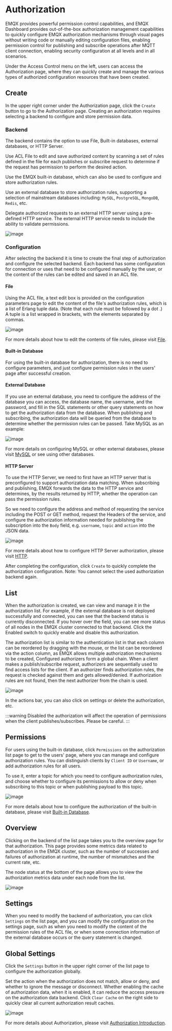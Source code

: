 # Authorization

EMQX provides powerful permission control capabilities, and EMQX Dashboard provides out-of-the-box authorization management capabilities to quickly configure EMQX authorization mechanisms through visual pages without writing code or manually editing configuration files, enabling permission control for publishing and subscribe operations after MQTT client connection, enabling security configuration at all levels and in all scenarios.

Under the Access Control menu on the left, users can access the Authorization page, where they can quickly create and manage the various types of authorized configuration resources that have been created.

## Create

In the upper right corner under the Authorization page, click the `Create` button to go to the Authorization page. Creating an authorization requires selecting a backend to configure and store permission data.

### Backend

The backend contains the option to use File, Built-in databases, external databases, or HTTP Server.

Use ACL File to edit and save authorized content by scanning a set of rules defined in the file for each publishes or subscribe request to determine if the request has permission to perform the desired action.

Use the EMQX built-in database, which can also be used to configure and store authorization rules.

Use an external database to store authorization rules, supporting a selection of mainstream databases including: `MySQL`, `PostgreSQL`, `MongoDB`, `Redis`, etc.

Delegate authorized requests to an external HTTP server using a pre-defined HTTP service. The external HTTP service needs to include the ability to validate permissions.

![image](./assets/authz-create.png)

### Configuration

After selecting the backend it is time to create the final step of authorization and configure the selected backend. Each backend has some configuration for connection or uses that need to be configured manually by the user, or the content of the rules can be edited and saved in an ACL file.

#### File

Using the ACL file, a text edit box is provided on the configuration parameters page to edit the content of the file's authorization rules, which is a list of Erlang tuple data. (Note that each rule must be followed by a dot .) A tuple is a list wrapped in brackets, with the elements separated by commas.

![image](./assets/authz-file-config.png)

For more details about how to edit the contents of file rules, please visit [File](../access-control/authz/file.md).

#### Built-in Database

For using the built-in database for authorization, there is no need to configure parameters, and just configure permission rules in the users' page after successful creation.

#### External Database

If you use an external database, you need to configure the address of the database you can access, the database name, the username, and the password, and fill in the SQL statements or other query statements on how to get the authorization data from the database. When publishing and subscribing, the authorization data will be queried from the database to determine whether the permission rules can be passed. Take MySQL as an example:

![image](./assets/authz-mysql-config.png)

For more details on configuring MySQL or other external databases, please visit [MySQL](../access-control/authz/mysql.md) or see using other databases.

#### HTTP Server

To use the HTTP Server, we need to first have an HTTP server that is preconfigured to support authorization data matching. When subscribing and publishing, EMQX forwards the data to the HTTP service and determines, by the results returned by HTTP, whether the operation can pass the permission rules.

So we need to configure the address and method of requesting the service including the POST or GET method, request the Headers of the service, and configure the authorization information needed for publishing the subscription into the `Body` field, e.g. `username`, `topic` and `action` into the JSON data.

![image](./assets/authz-http-config.png)

For more details about how to configure HTTP Server authorization, please visit [HTTP](../access-control/authz/http.md).

After completing the configuration, click `Create` to quickly complete the authorization configuration. Note: You cannot select the used authorization backend again.

## List

When the authorization is created, we can view and manage it in the authorization list. For example, if the external database is not deployed successfully and connected, you can see that the backend status is currently disconnected. If you hover over the field, you can see more status of all nodes in the EMQX cluster connected to that backend. Click the Enabled switch to quickly enable and disable this authorization.

The authorization list is similar to the authentication list in that each column can be reordered by dragging with the mouse, or the list can be reordered via the action column, as EMQX allows multiple authorization mechanisms to be created, Configured authorizers form a global chain. When a client makes a publish/subscribe request, authorizers are sequentially used to find access lists for the client. If an authorizer finds authorization rules, the request is checked against them and gets allowed/denied. If authorization rules are not found, then the next authorizer from the chain is used.

![image](./assets/authz-list.png)

In the actions bar, you can also click on settings or delete the authorization, etc.

:::warning
Disabled the authorization will affect the operation of permissions when the client publishes/subscribes. Please be careful.
:::

## Permissions

For users using the built-in database, click `Permissions` on the authorization list page to get to the users' page, where you can manage and configure authorization rules. You can distinguish clients by `Client ID` or `Username`, or add authorization rules for all users.

To use it, enter a topic for which you need to configure authorization rules, and choose whether to configure its permissions to allow or deny when subscribing to this topic or when publishing payload to this topic.

![image](./assets/authz-users.png)

For more details about how to configure the authorization of the built-in database, please visit [Built-in Database](../access-control/authz/mnesia.md).

## Overview

Clicking on the backend of the list page takes you to the overview page for that authorization. This page provides some metrics data related to authorization in the EMQX cluster, such as the number of successes and failures of authorization at runtime, the number of mismatches and the current rate, etc.

The node status at the bottom of the page allows you to view the authorization metrics data under each node from the list.

![image](./assets/authz-overview.png)

## Settings

When you need to modify the backend of authorization, you can click `Settings` on the list page, and you can modify the configuration on the settings page, such as when you need to modify the content of the permission rules of the ACL file, or when some connection information of the external database occurs or the query statement is changed.

## Global Settings

Click the `Settings` button in the upper right corner of the list page to configure the authorization globally.

Set the action when the authorization does not match, allow or deny, and whether to ignore the message or disconnect. Whether enabling the cache of authorization data, when it is enabled, it can reduce the access pressure on the authorization data backend. Click `Clear Cache` on the right side to quickly clear all current authorization result caches.

![image](./assets/authz-settings.png)

For more details about Authorization, please visit [Authorization Introduction](../access-control/authz/authz.md).
